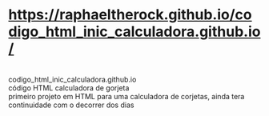 # https://raphaeltherock.github.io/codigo_html_inic_calculadora.github.io/

<br />codigo_html_inic_calculadora.github.io
<br />código HTML calculadora de gorjeta 
<br />primeiro projeto em HTML para uma calculadora de corjetas, ainda tera continuidade com o decorrer dos dias
